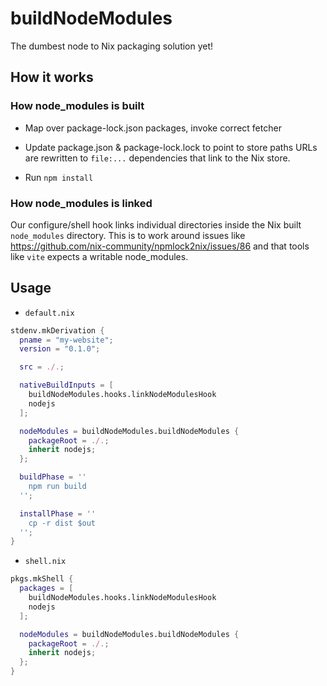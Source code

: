 # buildNodeModules

The dumbest node to Nix packaging solution yet!

## How it works

### How node_modules is built

- Map over package-lock.json packages, invoke correct fetcher

- Update package.json & package-lock.lock to point to store paths
URLs are rewritten to `file:...` dependencies that link to the Nix store.

- Run `npm install`

### How node_modules is linked
Our configure/shell hook links individual directories inside the Nix built `node_modules` directory.
This is to work around issues like https://github.com/nix-community/npmlock2nix/issues/86 and that tools like `vite` expects a writable node_modules.

## Usage

- `default.nix`
``` nix
stdenv.mkDerivation {
  pname = "my-website";
  version = "0.1.0";

  src = ./.;

  nativeBuildInputs = [
    buildNodeModules.hooks.linkNodeModulesHook
    nodejs
  ];

  nodeModules = buildNodeModules.buildNodeModules {
    packageRoot = ./.;
    inherit nodejs;
  };

  buildPhase = ''
    npm run build
  '';

  installPhase = ''
    cp -r dist $out
  '';
}
```

- `shell.nix`
``` nix
pkgs.mkShell {
  packages = [
    buildNodeModules.hooks.linkNodeModulesHook
    nodejs
  ];

  nodeModules = buildNodeModules.buildNodeModules {
    packageRoot = ./.;
    inherit nodejs;
  };
}
```
